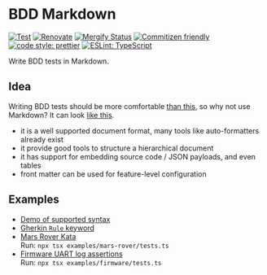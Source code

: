 # BDD Markdown

[![Test](https://github.com/coderbyheart/bdd-markdown/actions/workflows/test.yaml/badge.svg)](https://github.com/coderbyheart/bdd-markdown/actions/workflows/test.yaml)
[![Renovate](https://img.shields.io/badge/renovate-enabled-brightgreen.svg)](https://renovatebot.com)
[![Mergify Status](https://img.shields.io/endpoint.svg?url=https://api.mergify.com/v1/badges/coderbyheart/bdd-markdown)](https://mergify.io)
[![Commitizen friendly](https://img.shields.io/badge/commitizen-friendly-brightgreen.svg)](http://commitizen.github.io/cz-cli/)
[![code style: prettier](https://img.shields.io/badge/code_style-prettier-ff69b4.svg)](https://github.com/prettier/prettier/)
[![ESLint: TypeScript](https://img.shields.io/badge/ESLint-TypeScript-blue.svg)](https://github.com/typescript-eslint/typescript-eslint)

Write BDD tests in Markdown.

## Idea

Writing BDD tests should be more comfortable
[than this](https://github.com/NordicSemiconductor/cloud-e2e-bdd-test-runner-example-js/blob/ca4f6e8c517c13f1c88abfdb6426c8ed6fe730e7/features/Webhook.feature),
so why not use Markdown? It can look
[like this](./parser/test-data/feature/Example.feature.md).

- it is a well supported document format, many tools like auto-formatters
  already exist
- it provide good tools to structure a hierarchical document
- it has support for embedding source code / JSON payloads, and even tables
- front matter can be used for feature-level configuration

## Examples

- [Demo of supported syntax](./parser/test-data/feature/Example.feature.md)
- [Gherkin `Rule` keyword](./parser/test-data/feature/Highlander.feature.md)
- [Mars Rover Kata](./examples/mars-rover/MarsRover.feature.md)  
  Run: `npx tsx examples/mars-rover/tests.ts`
- [Firmware UART log assertions](./examples/firmware/)  
  Run: `npx tsx examples/firmware/tests.ts`
